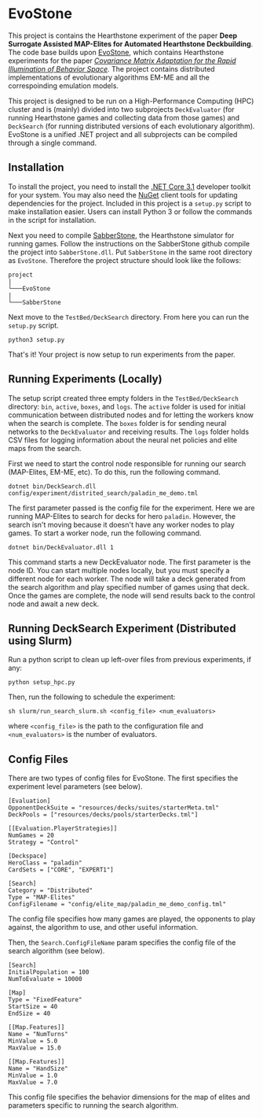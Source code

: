 # EvoStone

This project is contains the Hearthstone experiment of the paper **Deep Surrogate Assisted MAP-Elites for Automated Hearthstone Deckbuilding**. The code base builds upon [EvoStone](https://github.com/tehqin/EvoStone), which contains Hearthstone experiments for the paper *[Covariance Matrix Adaptation for the Rapid Illumination of Behavior Space](https://arxiv.org/abs/1912.02400)*. The project contains distributed implementations of evolutionary algorithms EM-ME and all the correspoinding emulation models.

This project is designed to be run on a High-Performance Computing (HPC) cluster and is (mainly) divided into two subprojects `DeckEvaluator` (for running Hearthstone games and collecting data from those games) and `DeckSearch` (for running distributed versions of each evolutionary algorithm). EvoStone is a unified .NET project and all subprojects can be compiled through a single command.

## Installation
To install the project, you need to install the [.NET Core 3.1](https://dotnet.microsoft.com/download) developer toolkit for your system. You may also need the [NuGet](https://docs.microsoft.com/en-us/nuget/install-nuget-client-tools) client tools for updating dependencies for the project. Included in this project is a `setup.py` script to make installation easier. Users can install Python 3 or follow the commands in the script for installation.

Next you need to compile [SabberStone](https://github.com/HearthSim/SabberStone), the Hearthstone simulator for running games. Follow the instructions on the SabberStone github compile the project into `SabberStone.dll`. Put `SabberStone` in the same root directory as `EvoStone`. Therefore the project structure should look like the follows:
```
project
|
└───EvoStone
|
└───SabberStone
```

Next move to the `TestBed/DeckSearch` directory. From here you can run the `setup.py` script.

```
python3 setup.py
```
That's it! Your project is now setup to run experiments from the paper.

## Running Experiments (Locally)

The setup script created three empty folders in the `TestBed/DeckSearch` directory: `bin`, `active`, `boxes`, and `logs`. The `active` folder is used for initial communication between distributed nodes and for letting the workers know when the search is complete. The `boxes` folder is for sending neural networks to the `DeckEvaluator` and receiving results. The `logs` folder holds CSV files for logging information about the neural net policies and elite maps from the search.

First we need to start the control node responsible for running our search (MAP-Elites, EM-ME, etc). To do this, run the following command.

```
dotnet bin/DeckSearch.dll config/experiment/distrited_search/paladin_me_demo.tml
```

The first parameter passed is the config file for the experiment. Here we are running MAP-Elites to search for decks for hero `paladin`. However, the search isn't moving because it doesn't have any worker nodes to play games. To start a worker node, run the following command.

```
dotnet bin/DeckEvaluator.dll 1
```

This command starts a new DeckEvaluator node. The first parameter is the node ID. You can start multiple nodes locally, but you must specify a different node for each worker. The node will take a deck generated from the search algorithm and play specified number of games using that deck. Once the games are complete, the node will send results back to the control node and await a new deck.


## Running DeckSearch Experiment (Distributed using Slurm)

Run a python script to clean up left-over files from previous experiments, if any:
```
python setup_hpc.py
```

Then, run the following to schedule the experiment:
```
sh slurm/run_search_slurm.sh <config_file> <num_evaluators>
```
where `<config_file>` is the path to the configuration file and `<num_evaluators>` is the number of evaluators.


## Config Files

There are two types of config files for EvoStone. The first specifies the experiment level parameters (see below).

```
[Evaluation]
OpponentDeckSuite = "resources/decks/suites/starterMeta.tml"
DeckPools = ["resources/decks/pools/starterDecks.tml"]

[[Evaluation.PlayerStrategies]]
NumGames = 20
Strategy = "Control"

[Deckspace]
HeroClass = "paladin"
CardSets = ["CORE", "EXPERT1"]

[Search]
Category = "Distributed"
Type = "MAP-Elites"
ConfigFilename = "config/elite_map/paladin_me_demo_config.tml"
```

The config file specifies how many games are played, the opponents to play against, the algorithm to use, and other useful information.

Then, the `Search.ConfigFileName` param specifies the config file of the search algorithm (see below).

```
[Search]
InitialPopulation = 100
NumToEvaluate = 10000

[Map]
Type = "FixedFeature"
StartSize = 40
EndSize = 40

[[Map.Features]]
Name = "NumTurns"
MinValue = 5.0
MaxValue = 15.0

[[Map.Features]]
Name = "HandSize"
MinValue = 1.0
MaxValue = 7.0
```

This config file specifies the behavior dimensions for the map of elites and parameters specific to running the search algorithm.
